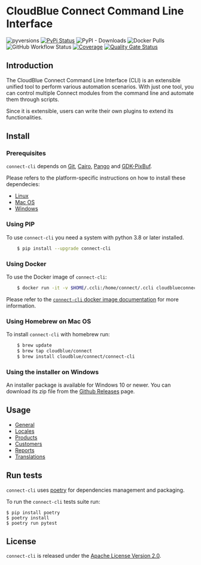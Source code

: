 # CloudBlue Connect Command Line Interface

![pyversions](https://img.shields.io/pypi/pyversions/connect-cli.svg) [![PyPi Status](https://img.shields.io/pypi/v/connect-cli.svg)](https://pypi.org/project/connect-cli/) ![PyPI - Downloads](https://img.shields.io/pypi/dm/connect-cli) ![Docker Pulls](https://img.shields.io/docker/pulls/cloudblueconnect/connect-cli) ![GitHub Workflow Status](https://img.shields.io/github/workflow/status/cloudblue/connect-cli/Build%20Connect%20Command%20Line%20Client) [![Coverage](https://sonarcloud.io/api/project_badges/measure?project=connect-cli&metric=coverage)](https://sonarcloud.io/summary/new_code?id=connect-cli) [![Quality Gate Status](https://sonarcloud.io/api/project_badges/measure?project=connect-cli&metric=alert_status)](https://sonarcloud.io/summary/new_code?id=connect-cli)

## Introduction

The CloudBlue Connect Command Line Interface (CLI) is an extensible unified tool to perform various automation scenarios. With just one tool, you can control multiple Connect modules from the command line and automate them through scripts.

Since it is extensible, users can write their own plugins to extend its functionalities.


## Install

### Prerequisites

`connect-cli` depends on [Git](https://git-scm.com/), [Cairo](https://www.cairographics.org/),
[Pango](https://pango.gnome.org/) and [GDK-PixBuf](https://developer.gnome.org/gdk-pixbuf/stable/).

Please refers to the platform-specific instructions on how to install these dependecies:

* [Linux](docs/linux_deps_install.md)
* [Mac OS](docs/osx_deps_install.md)
* [Windows](docs/win_deps_install.md)


### Using PIP

To use `connect-cli` you need a system with python 3.8 or later installed.

```sh
    $ pip install --upgrade connect-cli
```

### Using Docker

To use the Docker image of `connect-cli`:

```sh
    $ docker run -it -v $HOME/.ccli:/home/connect/.ccli cloudblueconnect/connect-cli ccli
```

Please refer to the [`connect-cli` docker image documentation](https://hub.docker.com/r/cloudblueconnect/connect-cli) for more information.


### Using Homebrew on Mac OS

To install `connect-cli` with homebrew run:

```sh
    $ brew update
    $ brew tap cloudblue/connect
    $ brew install cloudblue/connect/connect-cli
```

### Using the installer on Windows

An installer package is available for Windows 10 or newer.
You can download its zip file from the [Github Releases](https://github.com/cloudblue/connect-cli/releases) page.



## Usage

* [General](docs/core_usage.md)
* [Locales](docs/locales_usage.md)
* [Products](docs/products_usage.md)
* [Customers](docs/customers_usage.md)
* [Reports](docs/reports_usage.md)
* [Translations](docs/translations_usage.md)


## Run tests

`connect-cli` uses [poetry](https://python-poetry.org/) for dependencies management and packaging.

To run the `connect-cli` tests suite run:

```
$ pip install poetry
$ poetry install
$ poetry run pytest
```


## License

`connect-cli` is released under the [Apache License Version 2.0](https://www.apache.org/licenses/LICENSE-2.0).
